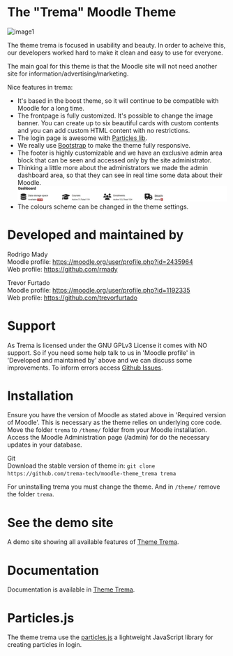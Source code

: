 The "Trema" Moodle Theme
============================
![image1](pix/screenshot.gif "Trema Screenshot")

The theme trema is focused in usability and beauty.
In order to acheive this, our developers worked hard to
make it clean and easy to use for everyone.

The main goal for this theme is that the Moodle site will not need
another site for information/advertising/marketing.

Nice features in trema:
 - It's based in the boost theme, so it will continue to be compatible with Moodle 
 for a long time.
 - The frontpage is fully customized. It's possible to change the image 
 banner. You can create up to six beautiful cards with custom contents and
 you can add custom HTML content with no restrictions.
 - The login page is awesome with [Particles lib](https://github.com/mmacheerpuppy/particles.js).
 - We really use [Bootstrap](https://getbootstrap.com/) to make the theme fully responsive.
 - The footer is highly customizable and we have an exclusive admin area 
 block that can be seen and accessed only by the site administrator.
 - Thinking a little more about the administrators we made the admin 
 dashboard area, so that they can see in real time some data about their Moodle.
![image1](pix/examples/admindashboard.png "Dashboard Admin Screenshot") 
 - The colours scheme can be changed in the theme settings.

Developed and maintained by
===========================
Rodrigo Mady <br>
Moodle profile: https://moodle.org/user/profile.php?id=2435964 <br>
Web profile:    https://github.com/rmady <br>

Trevor Furtado <br>
Moodle profile: https://moodle.org/user/profile.php?id=1192335 <br>
Web profile:    https://github.com/trevorfurtado <br>

Support
=======
As Trema is licensed under the GNU GPLv3 License it comes with NO support. So if you need some help
 talk to us in 'Moodle profile' in 'Developed and maintained by' above and we can discuss some improvements.
To inform errors access [Github Issues](https://github.com/trema-tech/moodle-theme_trema/issues).

Installation
============
Ensure you have the version of Moodle as stated above in 'Required version of Moodle'. This is 
necessary as the theme relies on underlying core code.
Move the folder `trema` to `/theme/` folder from your Moodle installation.
Access the Moodle Administration page (/admin) for do the necessary updates in your database.

Git<br>
Download the stable version of theme in:
`git clone https://github.com/trema-tech/moodle-theme_trema trema`

For uninstalling trema you must change the theme. And in `/theme/` remove the folder `trema`.

See the demo site
=======================
A demo site showing all available features of [Theme Trema](https://trema.tech).

Documentation
=============
Documentation is available in [Theme Trema](https://trema.tech).

Particles.js
============
The theme trema use the [particles.js](https://github.com/mmacheerpuppy/particles.js) a lightweight 
JavaScript library for creating particles in login.
